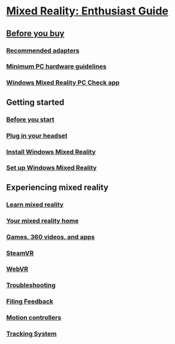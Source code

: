 # [Mixed Reality: Enthusiast Guide](index.md)

## [Before you buy](before-you-buy-faqs.md)
### [Recommended adapters](recommended-adapters-for-windows-mixed-reality-capable-pcs.md)
### [Minimum PC hardware guidelines](windows-mixed-reality-minimum-pc-hardware-compatibility-guidelines.md)
### [Windows Mixed Reality PC Check app](windows-mixed-reality-pc-check-app.md)

## Getting started
### [Before you start](before-you-start.md)
### [Plug in your headset](plug-in-your-headset.md)
### [Install Windows Mixed Reality](install-windows-mixed-reality.md)
### [Set up Windows Mixed Reality](set-up-windows-mixed-reality.md)

## Experiencing mixed reality
### [Learn mixed reality](learn-mixed-reality.md)
### [Your mixed reality home](your-mixed-reality-home.md)
### [Games, 360 videos, and apps](using-games-and-apps-in-windows-mixed-reality.md)
### [SteamVR](using-steamvr-with-windows-mixed-reality.md)
### [WebVR](webvr.md)

### [Troubleshooting](troubleshooting-windows-mixed-reality.md)
### [Filing Feedback](filing-feedback.md)
### [Motion controllers](motion-controllers.md)
### [Tracking System](tracking-system.md)
